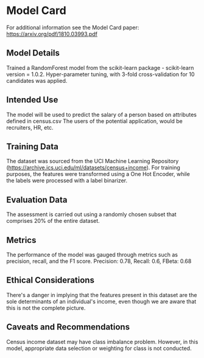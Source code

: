 # Model Card

For additional information see the Model Card paper: https://arxiv.org/pdf/1810.03993.pdf

## Model Details
Trained a RandomForest model from the scikit-learn package - scikit-learn version = 1.0.2. 
Hyper-parameter tuning, with 3-fold cross-validation for 10 candidates was applied.

## Intended Use
The model will be used to predict the salary of a person based on attributes defined in census.csv 
The users of the potential application, would be recruiters, HR, etc.

## Training Data
The dataset was sourced from the UCI Machine Learning Repository (https://archive.ics.uci.edu/ml/datasets/census+income). For training purposes, the features were transformed using a One Hot Encoder, while the labels were processed with a label binarizer.

## Evaluation Data
The assessment is carried out using a randomly chosen subset that comprises 20% of the entire dataset.

## Metrics
The performance of the model was gauged through metrics such as precision, recall, and the F1 score.
Precision: 0.78, Recall: 0.6, FBeta: 0.68

## Ethical Considerations
There's a danger in implying that the features present in this dataset are the sole determinants of an individual's income, even though we are aware that this is not the complete picture.

## Caveats and Recommendations
Census income dataset may have class imbalance problem. However, in this model, appropriate data selection or weighting for class is not conducted.